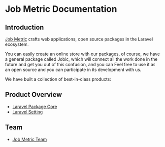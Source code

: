 # Job Metric Documentation

## Introduction

[Job Metric](https://github.com/jobmetric) crafts web applications, open source packages in the Laravel ecosystem.

You can easily create an online store with our packages, of course, we have a general package called Jobic, which will connect all the work done in the future and get you out of this confusion, and you can Feel free to use it as an open source and you can participate in its development with us.

We have built a collection of best-in-class products:

## Product Overview

- [Laravel Package Core](https://github.com/jobmetric/laravel-package-core)
- [Laravel Setting](https://github.com/jobmetric/laravel-setting)

## Team

- [Job Metric Team](#job-metric-team)